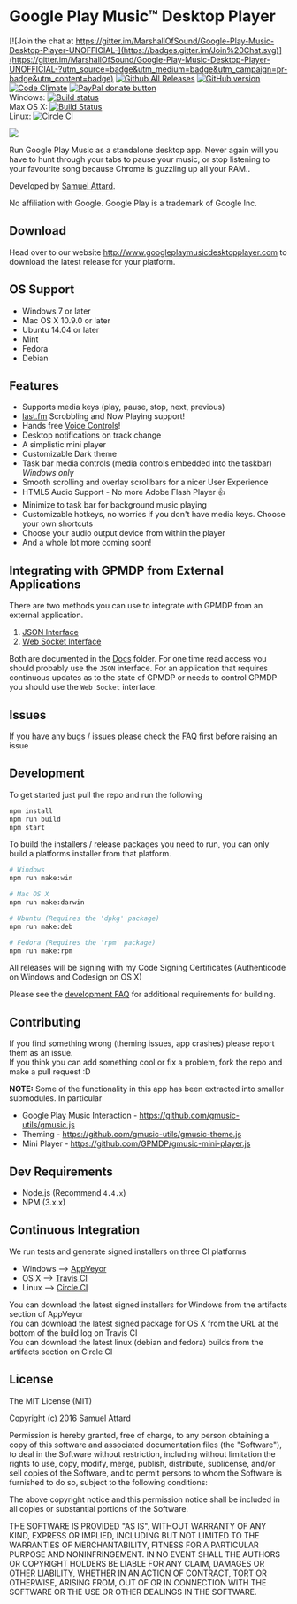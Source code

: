 Google Play Music™ Desktop Player
=========================

[![Join the chat at https://gitter.im/MarshallOfSound/Google-Play-Music-Desktop-Player-UNOFFICIAL-](https://badges.gitter.im/Join%20Chat.svg)](https://gitter.im/MarshallOfSound/Google-Play-Music-Desktop-Player-UNOFFICIAL-?utm_source=badge&utm_medium=badge&utm_campaign=pr-badge&utm_content=badge)
[![Github All Releases](https://img.shields.io/github/downloads/MarshallOfSound/Google-Play-Music-Desktop-Player-UNOFFICIAL-/total.svg)](https://github.com/MarshallOfSound/Google-Play-Music-Desktop-Player-UNOFFICIAL-/releases)
 [![GitHub version](https://badge.fury.io/gh/MarshallOfSound%2FGoogle-Play-Music-Desktop-Player-UNOFFICIAL-.svg)](https://badge.fury.io/gh/MarshallOfSound%2FGoogle-Play-Music-Desktop-Player-UNOFFICIAL-)  [![Code Climate](https://codeclimate.com/github/MarshallOfSound/Google-Play-Music-Desktop-Player-UNOFFICIAL-/badges/gpa.svg)](https://codeclimate.com/github/MarshallOfSound/Google-Play-Music-Desktop-Player-UNOFFICIAL-) <a href="https://www.paypal.com/cgi-bin/webscr?cmd=_s-xclick&hosted_button_id=23CZGASL6XMLJ" title="Help me out by donating to this project"><img src="https://img.shields.io/badge/paypal-donate-yellow.svg" alt="PayPal donate button" /></a>  
 Windows: [![Build status](https://ci.appveyor.com/api/projects/status/clg5vclqyltff7hg/branch/master?svg=true)](https://ci.appveyor.com/project/MarshallOfSound/google-play-music-desktop-player-unofficial/branch/master)  
 Max OS X: [![Build Status](https://travis-ci.org/MarshallOfSound/Google-Play-Music-Desktop-Player-UNOFFICIAL-.svg?branch=master)](https://travis-ci.org/MarshallOfSound/Google-Play-Music-Desktop-Player-UNOFFICIAL-)  
 Linux: [![Circle CI](https://circleci.com/gh/MarshallOfSound/Google-Play-Music-Desktop-Player-UNOFFICIAL-/tree/master.svg?style=svg)](https://circleci.com/gh/MarshallOfSound/Google-Play-Music-Desktop-Player-UNOFFICIAL-/tree/master)

![](http://samuel.ninja/img/gpmdp_screen.gif)

Run Google Play Music as a standalone desktop app.  Never again will you have to hunt through your tabs to pause your music, or stop listening to your favourite song because Chrome is guzzling up all your RAM..

Developed by [Samuel Attard][1].

No affiliation with Google. Google Play is a trademark of Google Inc.

[1]: https://www.samuelattard.com

Download
---------
Head over to our website http://www.googleplaymusicdesktopplayer.com to download the latest release for your platform.

OS Support
------------

* Windows 7 or later
* Mac OS X 10.9.0 or later
* Ubuntu 14.04 or later
* Mint
* Fedora
* Debian

Features
--------

* Supports media keys (play, pause, stop, next, previous)
* [last.fm](https://www.last.fm) Scrobbling and Now Playing support!
* Hands free [Voice Controls](docs/VoiceControls.md)!
* Desktop notifications on track change
* A simplistic mini player
* Customizable Dark theme
* Task bar media controls (media controls embedded into the taskbar) *Windows only*
* Smooth scrolling and overlay scrollbars for a nicer User Experience
* HTML5 Audio Support - No more Adobe Flash Player :+1:
* Minimize to task bar for background music playing
* Customizable hotkeys, no worries if you don't have media keys.  Choose your own shortcuts
* Choose your audio output device from within the player
* And a whole lot more coming soon!

Integrating with GPMDP from External Applications
-------------------------------------------------
There are two methods you can use to integrate with GPMDP from an external application.  
1. [JSON Interface](docs/PlaybackAPI.md)  
2. [Web Socket Interface](docs/PlaybackAPI_WebSocket.md)  

Both are documented in the [Docs](docs) folder.  For one time read access you should
probably use the `JSON` interface.  For an application that requires continuous
updates as to the state of GPMDP or needs to control GPMDP you should use the
`Web Socket` interface.

Issues
-------
If you have any bugs / issues please check the
[FAQ](https://github.com/MarshallOfSound/Google-Play-Music-Desktop-Player-UNOFFICIAL-/wiki/FAQ)
first before raising an issue


Development
-----------

To get started just pull the repo and run the following

```bash
npm install
npm run build
npm start
```

To build the installers / release packages you need to run, you can only build a platforms installer from that platform.
```bash
# Windows
npm run make:win

# Mac OS X
npm run make:darwin

# Ubuntu (Requires the 'dpkg' package)
npm run make:deb

# Fedora (Requires the 'rpm' package)
npm run make:rpm
```

All releases will be signing with my Code Signing Certificates (Authenticode on Windows and Codesign on OS X)

Please see the [development FAQ](https://github.com/MarshallOfSound/Google-Play-Music-Desktop-Player-UNOFFICIAL-/wiki/Development-FAQ) for additional requirements for building.

Contributing
------------

If you find something wrong (theming issues, app crashes) please report them as an issue.  
If you think you can add something cool or fix a problem, fork the repo and make a pull request :D

**NOTE:** Some of the functionality in this app has been extracted into smaller submodules. In particular
* Google Play Music Interaction - https://github.com/gmusic-utils/gmusic.js
* Theming - https://github.com/gmusic-utils/gmusic-theme.js
* Mini Player - https://github.com/GPMDP/gmusic-mini-player.js

Dev Requirements
----------------
* Node.js (Recommend `4.4.x`)
* NPM (3.x.x)

Continuous Integration
------------------------

We run tests and generate signed installers on three CI platforms
* Windows --> [AppVeyor][2]
* OS X --> [Travis CI][3]
* Linux --> [Circle CI][4]

You can download the latest signed installers for Windows from the artifacts section of AppVeyor  
You can download the latest signed package for OS X from the URL at the bottom of the build log on Travis CI  
You can download the latest linux (debian and fedora) builds from the artifacts section on Circle CI

[2]: https://ci.appveyor.com/project/MarshallOfSound/google-play-music-desktop-player-unofficial
[3]: https://travis-ci.org/MarshallOfSound/Google-Play-Music-Desktop-Player-UNOFFICIAL-
[4]: https://circleci.com/gh/MarshallOfSound/Google-Play-Music-Desktop-Player-UNOFFICIAL-

License
-------

The MIT License (MIT)

Copyright (c) 2016 Samuel Attard

Permission is hereby granted, free of charge, to any person obtaining a copy of
this software and associated documentation files (the "Software"), to deal in
the Software without restriction, including without limitation the rights to
use, copy, modify, merge, publish, distribute, sublicense, and/or sell copies of
the Software, and to permit persons to whom the Software is furnished to do so,
subject to the following conditions:

The above copyright notice and this permission notice shall be included in all
copies or substantial portions of the Software.

THE SOFTWARE IS PROVIDED "AS IS", WITHOUT WARRANTY OF ANY KIND, EXPRESS OR
IMPLIED, INCLUDING BUT NOT LIMITED TO THE WARRANTIES OF MERCHANTABILITY, FITNESS
FOR A PARTICULAR PURPOSE AND NONINFRINGEMENT. IN NO EVENT SHALL THE AUTHORS OR
COPYRIGHT HOLDERS BE LIABLE FOR ANY CLAIM, DAMAGES OR OTHER LIABILITY, WHETHER
IN AN ACTION OF CONTRACT, TORT OR OTHERWISE, ARISING FROM, OUT OF OR IN
CONNECTION WITH THE SOFTWARE OR THE USE OR OTHER DEALINGS IN THE SOFTWARE.
